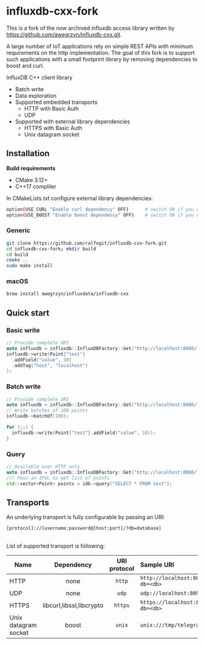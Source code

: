 # influxdb-cxx-fork

This is a fork of the now archived influxdb access library written by https://github.com/awegrzyn/influxdb-cxx.git.

A large number of IoT applications rely on simple REST APIs with minimum requirements on the http implementation. 
The goal of this fork is to support such applications with a small footprint library by removing dependencies to boost and curl. 

InfluxDB C++ client library
 - Batch write
 - Data exploration
 - Supported embedded transports
   - HTTP with Basic Auth
   - UDP
 - Supported with external library dependencies
   - HTTPS with Basic Auth
   - Unix datagram socket


## Installation

 __Build requirements__
 - CMake 3.12+
 - C++17 compliler

 In CMakeLists.txt configure external library dependencies:
```bash
option(USE_CURL "Enable curl dependency" OFF)      # switch ON if you need https
option(USE_BOOST "Enable boost dependency" OFF)    # switch ON if you need Unix datagram sockets
```

### Generic
 ```bash
git clone https://github.com/ralfogit/influxdb-cxx-fork.git
cd influxdb-cxx-fork; mkdir build
cd build
cmake ..
sudo make install
 ```

### macOS
```bash
brew install awegrzyn/influxdata/influxdb-cxx
```

## Quick start

### Basic write

```cpp
// Provide complete URI
auto influxdb = influxdb::InfluxDBFactory::Get("http://localhost:8086/?db=test");
influxdb->write(Point{"test"}
  .addField("value", 10)
  .addTag("host", "localhost")
);
```

### Batch write

```cpp
// Provide complete URI
auto influxdb = influxdb::InfluxDBFactory::Get("http://localhost:8086/?db=test");
// Write batches of 100 points
influxdb->batchOf(100);

for (;;) {
  influxdb->write(Point{"test"}.addField("value", 10));
}
```

### Query

```cpp
// Available over HTTP only
auto influxdb = influxdb::InfluxDBFactory::Get("http://localhost:8086/?db=test");
/// Pass an IFQL to get list of points
std::vector<Point> points = idb->query("SELECT * FROM test");
```

## Transports

An underlying transport is fully configurable by passing an URI:
```
[protocol]://[username:password@]host:port[/?db=database]
```
<br>
List of supported transport is following:

| Name                 | Dependency               | URI protocol   | Sample URI                        |
| ---------------------|:------------------------:|:--------------:|:----------------------------------|
| HTTP                 | none                     | `http`         | `http://localhost:8086/?db=<db>`  |
| UDP                  | none                     | `udp`          | `udp://localhost:8094`            |
| HTTPS                | libcurl,libssl,libcrypto | `https`        | `https://localhost:8086/?db=<db>` |
| Unix datagram socket | boost                    | `unix`         | `unix:///tmp/telegraf.sock`       |


